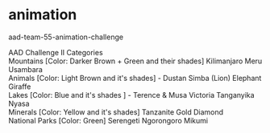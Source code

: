 # animation
aad-team-55-animation-challenge  

AAD Challenge II Categories      
Mountains [Color: Darker Brown + Green and their shades]         Kilimanjaro         Meru         Usambara      
Animals [Color: Light Brown and it's shades] - Dustan         Simba (Lion)         Elephant         Giraffe      
Lakes [Color: Blue and it's shades ] - Terence &amp; Musa         Victoria         Tanganyika         Nyasa      
Minerals [Color: Yellow and it's shades]         Tanzanite         Gold         Diamond      
National Parks [Color: Green]         Serengeti         Ngorongoro         Mikumi
